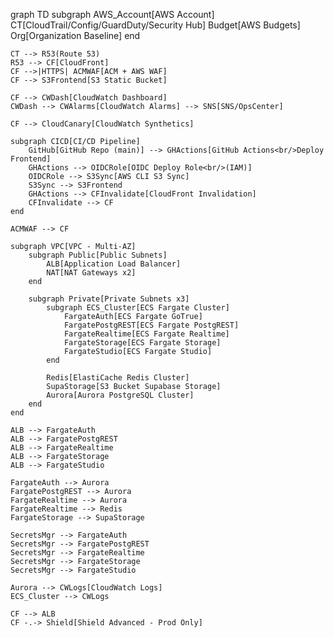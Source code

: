 graph TD
    subgraph AWS_Account[AWS Account]
        CT[CloudTrail/Config/GuardDuty/Security Hub]
        Budget[AWS Budgets]
        Org[Organization Baseline]
    end

    CT --> R53(Route 53)
    R53 --> CF[CloudFront]
    CF -->|HTTPS| ACMWAF[ACM + AWS WAF]
    CF --> S3Frontend[S3 Static Bucket]

    CF --> CWDash[CloudWatch Dashboard]
    CWDash --> CWAlarms[CloudWatch Alarms] --> SNS[SNS/OpsCenter]

    CF --> CloudCanary[CloudWatch Synthetics]

    subgraph CICD[CI/CD Pipeline]
        GitHub[GitHub Repo (main)] --> GHActions[GitHub Actions<br/>Deploy Frontend]
        GHActions --> OIDCRole[OIDC Deploy Role<br/>(IAM)]
        OIDCRole --> S3Sync[AWS CLI S3 Sync]
        S3Sync --> S3Frontend
        GHActions --> CFInvalidate[CloudFront Invalidation]
        CFInvalidate --> CF
    end

    ACMWAF --> CF

    subgraph VPC[VPC - Multi-AZ]
        subgraph Public[Public Subnets]
            ALB[Application Load Balancer]
            NAT[NAT Gateways x2]
        end

        subgraph Private[Private Subnets x3]
            subgraph ECS_Cluster[ECS Fargate Cluster]
                FargateAuth[ECS Fargate GoTrue]
                FargatePostgREST[ECS Fargate PostgREST]
                FargateRealtime[ECS Fargate Realtime]
                FargateStorage[ECS Fargate Storage]
                FargateStudio[ECS Fargate Studio]
            end

            Redis[ElastiCache Redis Cluster]
            SupaStorage[S3 Bucket Supabase Storage]
            Aurora[Aurora PostgreSQL Cluster]
        end
    end

    ALB --> FargateAuth
    ALB --> FargatePostgREST
    ALB --> FargateRealtime
    ALB --> FargateStorage
    ALB --> FargateStudio

    FargateAuth --> Aurora
    FargatePostgREST --> Aurora
    FargateRealtime --> Aurora
    FargateRealtime --> Redis
    FargateStorage --> SupaStorage

    SecretsMgr --> FargateAuth
    SecretsMgr --> FargatePostgREST
    SecretsMgr --> FargateRealtime
    SecretsMgr --> FargateStorage
    SecretsMgr --> FargateStudio

    Aurora --> CWLogs[CloudWatch Logs]
    ECS_Cluster --> CWLogs

    CF --> ALB
    CF -.-> Shield[Shield Advanced - Prod Only]
